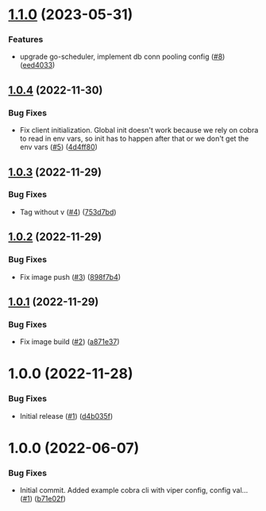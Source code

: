 # [1.1.0](https://github.com/catalystsquad/go-notifications/compare/v1.0.4...v1.1.0) (2023-05-31)


### Features

* upgrade go-scheduler, implement db conn pooling config ([#8](https://github.com/catalystsquad/go-notifications/issues/8)) ([eed4033](https://github.com/catalystsquad/go-notifications/commit/eed4033fa79716658f8d1eda86dbcdd649ce7497))

## [1.0.4](https://github.com/catalystsquad/go-notifications/compare/v1.0.3...v1.0.4) (2022-11-30)


### Bug Fixes

* Fix client initialization. Global init doesn't work because we rely on cobra to read in env vars, so init has to happen after that or we don't get the env vars ([#5](https://github.com/catalystsquad/go-notifications/issues/5)) ([4d4ff80](https://github.com/catalystsquad/go-notifications/commit/4d4ff80470e8bfa912983d1313e3ab597defc3c3))

## [1.0.3](https://github.com/catalystsquad/go-notifications/compare/v1.0.2...v1.0.3) (2022-11-29)


### Bug Fixes

* Tag without v ([#4](https://github.com/catalystsquad/go-notifications/issues/4)) ([753d7bd](https://github.com/catalystsquad/go-notifications/commit/753d7bd5f74da378ee24d57cc8593182191cfee6))

## [1.0.2](https://github.com/catalystsquad/go-notifications/compare/v1.0.1...v1.0.2) (2022-11-29)


### Bug Fixes

* Fix image push ([#3](https://github.com/catalystsquad/go-notifications/issues/3)) ([898f7b4](https://github.com/catalystsquad/go-notifications/commit/898f7b4fb448400e4551fd43e642bbca8eab1e35))

## [1.0.1](https://github.com/catalystsquad/go-notifications/compare/v1.0.0...v1.0.1) (2022-11-29)


### Bug Fixes

* Fix image build ([#2](https://github.com/catalystsquad/go-notifications/issues/2)) ([a871e37](https://github.com/catalystsquad/go-notifications/commit/a871e3702a9b9ce4d22aa96a5d0d72d84b86327a))

# 1.0.0 (2022-11-28)


### Bug Fixes

* Initial release ([#1](https://github.com/catalystsquad/go-notifications/issues/1)) ([d4b035f](https://github.com/catalystsquad/go-notifications/commit/d4b035f78b49d48740e1fd6648bee64f7614b6ff))

# 1.0.0 (2022-06-07)


### Bug Fixes

* Initial commit. Added example cobra cli with viper config, config val… ([#1](https://github.com/catalystsquad/template-go-cobra-app/issues/1)) ([b71e02f](https://github.com/catalystsquad/template-go-cobra-app/commit/b71e02f901152916e4c7c08e21461338ad3d04d8))
